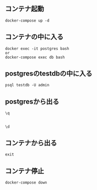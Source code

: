## コンテナ起動

```
docker-compose up -d
```

## コンテナの中に入る

```
docker exec -it postgres bash
or
docker-compose exec db bash
```

## postgresのtestdbの中に入る

```
psql testdb -U admin 
```

## postgresから出る

```
\q
```

## 

```
\d
```

## コンテナから出る

```
exit
```

## コンテナ停止

```
docker-compose down
```